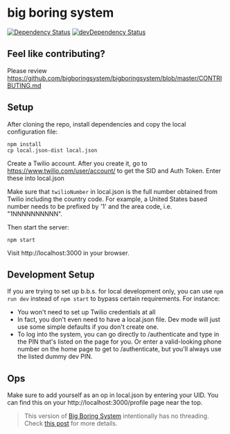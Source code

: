 # big boring system

[![Dependency Status](https://david-dm.org/bigboringsystem/bigboringsystem.svg)](https://david-dm.org/bigboringsystem/bbs2)  [![devDependency Status](https://david-dm.org/bigboringsystem/bigboringsystem/dev-status.svg)](https://david-dm.org/bigboringsystem/bbs2#info=devDependencies)

## Feel like contributing?

Please review https://github.com/bigboringsystem/bigboringsystem/blob/master/CONTRIBUTING.md

## Setup

After cloning the repo, install dependencies and copy the local configuration file:

    npm install
    cp local.json-dist local.json

Create a Twilio account. After you create it, go to https://www.twilio.com/user/account/ to get the SID and Auth Token. Enter these into local.json

Make sure that `twilioNumber` in local.json is the full number obtained
from Twilio including the country code. For example, a United States based
number needs to be prefixed by '1' and the area code, i.e. "1NNNNNNNNNN".

Then start the server:

    npm start

Visit http://localhost:3000 in your browser.

## Development Setup

If you are trying to set up b.b.s. for local development only, you can use `npm run dev` instead of `npm start` to bypass certain requirements. For instance:

* You won't need to set up Twilio credentials at all
* In fact, you don't even need to have a local.json file. Dev mode will just use some simple defaults if you don't create one.
* To log into the system, you can go directly to /authenticate and type in the PIN that's listed on the page for you. Or enter a valid-looking phone number on the home page to get to /authenticate, but you'll always use the listed dummy dev PIN.

## Ops

Make sure to add yourself as an op in local.json by entering your UID. You can find this on your http://localhost:3000/profile page near the top.

> This version of [Big Boring System](http://bigboringsystem.com) intentionally has
> no threading. Check [this post][post_no_threading] for more details.

[post_no_threading]: http://bigboringsystem.com/post/user!2c0346c9-6434-41aa-8ee8-4167c1af5b70!1419794369

